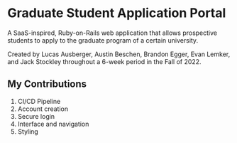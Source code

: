 # Graduate Student Application Portal

A SaaS-inspired, Ruby-on-Rails web application that allows prospective students to apply to the graduate program of a certain university.

Created by Lucas Ausberger, Austin Beschen, Brandon Egger, Evan Lemker, and Jack Stockley throughout a 6-week period in the Fall of 2022.

## My Contributions
1. CI/CD Pipeline
2. Account creation
3. Secure login 
4. Interface and navigation
5. Styling
